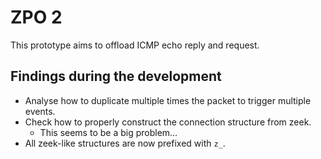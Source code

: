 # ZPO 2

This prototype aims to offload ICMP echo reply and request.

## Findings during the development

- Analyse how to duplicate multiple times the packet to trigger multiple events.
- Check how to properly construct the connection structure from zeek.
    - This seems to be a big problem...
- All zeek-like structures are now prefixed with `z_`.

